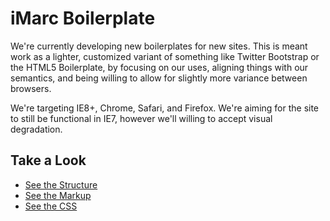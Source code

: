 iMarc Boilerplate
=================

We're currently developing new boilerplates for new sites. This is meant work
as a lighter, customized variant of something like Twitter Bootstrap or the
HTML5 Boilerplate, by focusing on our uses, aligning things with our semantics,
and being willing to allow for slightly more variance between browsers.

We're targeting IE8+, Chrome, Safari, and Firefox. We're aiming for the site to
still be functional in IE7, however we'll willing to accept visual degradation.

Take a Look
-----------
* [See the Structure](http://imarc.github.com/boilerplate/structure)
* [See the Markup](http://imarc.github.com/boilerplate/markup)
* [See the CSS](https://github.com/imarc/boilerplate/blob/gh-pages/css/styles.css)
